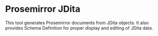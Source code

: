 # Prosemirror JDita

This tool generates Prosemirror documents from JDita objects. It also provides Schema Definition for proper display and editing of JDita data.
